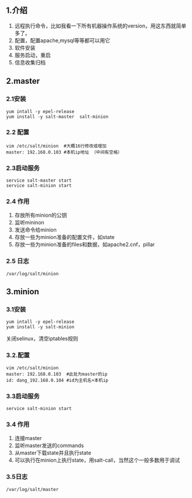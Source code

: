 ## 1.介绍

1. 远程执行命令，比如我看一下所有机器操作系统的version，用这东西就简单多了。
2. 配置，配置apache,mysql等等都可以用它
3. 软件安装
4. 服务启动，重启
5. 信息收集归档

## 2.master
### 2.1安装
    yum intall -y epel-release
    yum install -y salt-master  salt-minion
### 2.2 配置
    vim /etc/salt/minion  #大概16行修改或增加
    master: 192.168.0.103 #本机ip地址 （中间有空格）

### 2.3启动服务
    service salt-master start
    service salt-minion start
### 2.4 作用
1. 存放所有minion的公钥
2. 监听mininon
3. 发送命令给minion
4. 存放一些为minion准备的配置文件，如state
5. 存放一些为minion准备的files和数据，如apache2.cnf，pillar
### 2.5 日志
    /var/log/salt/minion












## 3.minion

### 3.1安装
    yum intall -y epel-release
    yum install -y salt-minion

关闭selinux，清空iptables规则

### 3.2.配置
    vim /etc/salt/minion 
    master: 192.168.0.103  #此处为master的ip
    id: dang_192.168.0.104 #id为主机名+本机ip
### 3.3启动服务
    service salt-minion start
### 3.4 作用
1. 连接master
2. 监听master发送的commands
3. 从master下载state并且执行state
4. 可以执行在minion上执行state，用salt-call，当然这个一般多数用于调试
### 3.5日志
    /var/log/salt/master
